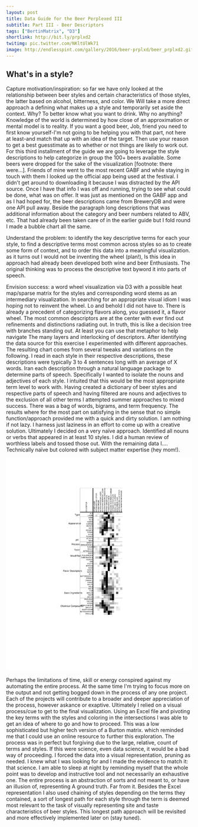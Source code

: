 ```yaml
---
layout: post
title: Data Guide for the Beer Perplexed III
subtitle: Part III - Beer Descriptors 
tags: ["BertinMatrix", "D3"]
shortlink: http://bit.ly/prplxd2
twitimg: pic.twitter.com/NKltUlWk71
image: http://endlesspint.com/gallery/2016/beer-prplxd/beer_prplxd2.gif
---
```


## What's in a style?

Capture motivation/inspiration: so far we have only looked at the relationship between beer styles and certain characteristics of those styles, the latter based on alcohol, bitterness, and color. We Will take a more direct approach a defining what makes up a style and temporarily set aside the context. Why? To better know what you want to drink. Why no anything? Knowledge of the world is determined by how close of an approximation or mental model is to reality. If you want a good beer, Job, friend you need to first know yourself-I'm not going to be helping you with that part, not here at least-and match that up with an idea of the target. Then use your reason to get a best guesstimate as to whether or not things are likely to work out. For this third installment of the guide we are going to leverage the style descriptions to help categorize in group the 100+ beers available. Some beers were dropped for the sake of the visualization [footnote: there were…]. Friends of mine went to the most recent GABF and while staying in touch with them I looked up the official app being used at the festival. I didn't get around to downloading it because I was distracted by the API source. Once I have that info I was off and running, trying to see what could be done, what was on offer. It was just as mentioned on the GABF app and as I had hoped for, the beer descriptions came from BreweryDB and were one API pull away. Beside the paragraph long descriptions that was additional information about the category and beer numbers related to ABV, etc. That had already been taken care of in the earlier guide but I fold round I made a bubble chart all the same.

Understand the problem: to identify the key descriptive terms for each your style, to find a descriptive terms most common across styles so as to create some form of context, and to order this data into a meaningful visualization. as it turns out I would not be inventing the wheel (plan!), Is this idea in approach had already been developed both wine and beer Enthusiasts. The original thinking was to process the descriptive text byword it into parts of speech. 

Envision success: a word wheel visualization via D3 with a possible heat map/sparse matrix for the styles and corresponding word stems as an intermediary visualization. In searching for an appropriate visual idiom I was hoping not to reinvent the wheel. Lo and behold I did not have to. There is already a precedent  of categorizing flavors along, you guessed it, a flavor wheel. The most common descriptors are at the center with ever find out refinements and distinctions radiating out. In truth, this is like a decision tree with branches standing out. At least you can use that metaphor to help navigate The many layers and interlocking of descriptors. After identifying the data source for this exercise I experimented with different approaches. The resulting chart comes from several tweaks and variations on the following. I read in each style in their respective descriptions, these descriptions were typically 3 to 4 sentences long with an average of X words. Iran each description through a natural language package to determine parts of speech. Specifically I wanted to isolate the nouns and adjectives of each style. I intuited that this would be the most appropriate term level to work with. Having created a dictionary of beer styles and respective parts of speech and having filtered are nouns and adjectives to the exclusion of all other terms I attempted summer approaches to mixed success. There was a bag of words, bigrams, and term frequency. The results where for the most part on satisfying in the sense that no simple function/approach provided me with a quick and dirty solution. I am nothing if not lazy. I harness just laziness in an effort to come up with a creative solution. Ultimately I decided on a very naïve approach. Identified all nouns or verbs that appeared in at least 10 styles. I did a human review of worthless labels and tossed those out. With the remaining data I…. Technically naïve but colored with subject matter expertise (hey mom!). 

<img src="/gallery/2017/beer-prplxd/bertifier_Matrix (3).svg" width="800">

Perhaps the limitations of time, skill or energy conspired against my automating the entire process. At the same time I'm trying to focus more on the output and not getting bogged down in the process of any one project. Each of the projects will contribute to a broader and deeper appreciation of the process, however askance or exaptive. Ultimately I relied on a visual process/cue to get to the final visualization. Using an Excel file and pivoting the key terms with the styles and coloring in the intersections I was able to get an idea of where to go and how to proceed. This was a low sophisticated but higher tech version of a Burton matrix. which reminded me that I could use an online resource to further this exploration. The process was in perfect but forgiving due to the large, relative, count of terms and styles. If this were science, even data science, it would be a bad way of proceeding. I forced the data into a visual representation, pruning as needed. I knew what I was looking for and I made the evidence to match it: that science. I am able to sleep at night by reminding myself that the whole point was to develop and instructive tool and not necessarily an exhaustive one. The entire process is an abstraction of sorts and not meant to, or have an illusion of, representing A ground truth. Far from it. Besides the Excel representation I also used chaining of styles depending on the terms they contained, a sort of longest path for each style through the term is deemed most relevant to the task of visually representing site and taste characteristics of beer styles. This longest path approach will be revisited and more effectively implemented later on (stay tuned). 
